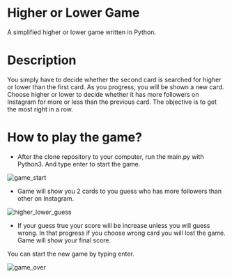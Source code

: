 # Higher or Lower Game
A simplified higher or lower game written in Python. 

# Description

You simply have to decide whether the second card is searched for higher or lower than the first card. As you progress, you will be shown a new card. Choose higher or lower to decide whether it has more followers on Instagram for more or less than the previous card. The objective is to get the most right in a row.

# How to play the game?

* After the clone repository to your computer, run the main.py with Python3. And type enter to start the game.

![game_start](https://i.ibb.co/kmgStvb/game-start.png)

* Game will show you 2 cards to you guess who has more followers than other on Instagram.

![higher_lower_guess](https://i.ibb.co/YyT36r4/higher-lower-guess.png)

* If your guess true your score will be increase unless you will guess wrong. In that progress if you choose wrong card you will lost the game. Game will show your final score.

You can start the new game by typing enter.

![game_over](https://i.ibb.co/KW5k0sy/game-over.png)
